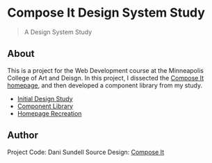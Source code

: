 # Compose It Design System Study

> A Design System Study

## About

This is a project for the Web Development course at the Minneapolis College of Art and Deisgn. In this project, I dissected the [Compose It homepage](https://composeitprod.fr/), and then developed a component library from my study.

- [Initial Design Study](assets/sundell--compose-it--web-system.pdf)
- [Component Library](https://dani-sundell.github.io/compose-it/components/index.html)
- [Homepage Recreation](https://dani-sundell.github.io/compose-it/index.html)

## Author

Project Code: Dani Sundell
Source Design: [Compose It](https://composeitprod.fr/)
